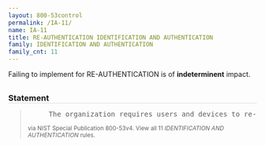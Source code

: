 ```yaml
---
layout: 800-53control
permalink: /IA-11/
name: IA-11
title: RE-AUTHENTICATION IDENTIFICATION AND AUTHENTICATION
family: IDENTIFICATION AND AUTHENTICATION
family_cnt: 11
---
```

<p class="text-">Failing to implement for RE-AUTHENTICATION is of <b>indeterminent</b> impact.</p>

<h3 style="border-bottom:1px solid #ddd;margin:30px 0 8px 0;">Statement</h3>
<blockquote>
<pre>     The organization requires users and devices to re-authenticate when [Assignment: organization-defined circumstances or situations requiring re-authentication]. 
</pre>
<p><small>via NIST Special Publication 800-53v4. View all 11 <i>IDENTIFICATION AND AUTHENTICATION</i> rules. <a href="/cce/ssg/group/$Group_id"><span class="glyphicon glyphicon-link"></span></a> </small></p>
</blockquote>

